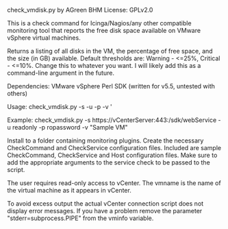 check_vmdisk.py
by AGreen BHM
License: GPLv2.0

This is a check command for Icinga/Nagios/any other compatible monitoring tool that
reports the free disk space available on VMware vSphere virtual machines.

Returns a listing of all disks in the VM, the percentage of free space, and the size (in GB) available.
Default thresholds are: Warning - <=25%, Critical - <=10%.  Change this to whatever you want.  I will likely add this as a command-line argument in the future.

Dependencies: VMware vSphere Perl SDK (written for v5.5, untested with others)

Usage: check_vmdisk.py -s <vCenter-SDK-url> -u <user> -p <password>  -v <vmname>'

Example: check_vmdisk.py -s https://vCenterServer:443:/sdk/webService -u readonly -p ropassword -v "Sample VM"

Install to a folder containing monitoring plugins.  Create the necessary CheckCommand and CheckService configuration files.
Included are sample CheckCommand, CheckService and Host configuration files.  Make sure to add the appropriate arguments to the service check to be passed to the script.

The user requires read-only access to vCenter.  The vmname is the name of the virtual machine as it appears in vCenter.

To avoid excess output the actual vCenter connection script does not display error messages.  If you have a problem
remove the parameter "stderr=subprocess.PIPE" from the vminfo variable.




